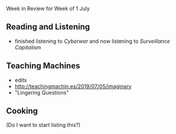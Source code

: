 Week in Review for Week of 1 July

## Reading and Listening
* finished listening to _Cyberwar_ and now listening to _Surveillance Capitalism_

## Teaching Machines
* edits
* http://teachingmachin.es/2019/07/05/imaginary
* "Lingering Questions"

## Cooking 
(Do I want to start listing this?)